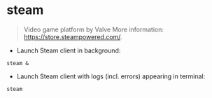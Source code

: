 # steam

> Video game platform by Valve
> More information: <https://store.steampowered.com/>.

- Launch Steam client in background:

`steam &`

- Launch Steam client with logs (incl. errors) appearing in terminal:

`steam`
